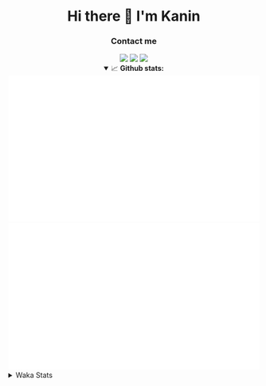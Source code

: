 <div align="center">
 <h1>Hi there 👋 I'm Kanin</h1>
 <h3>Contact me</h3>
 <a href="mailto:im@kanin.dev"><img src="https://img.shields.io/badge/gmail-%23D14836.svg?&style=for-the-badge&logo=gmail&logoColor=white"/></a>
 <a href="https://twitter.com/KaninDev"><img src="https://img.shields.io/badge/twitter-%231DA1F2.svg?&style=for-the-badge&logo=twitter&logoColor=white"/></a>
 <a href="https://www.linkedin.com/in/KaninDev"><img src="https://img.shields.io/badge/linkedin-%230077B5.svg?&style=for-the-badge&logo=linkedin&logoColor=white"/></a>
<details open>
  <summary>📈 <b>Github stats:</b></summary>
  <img src="https://github.com/Kanin/Kanin/blob/master/scripts/GitHubStats/generated/overview.svg"/>
  <img src="https://github.com/Kanin/Kanin/blob/master/scripts/GitHubStats/generated/languages.svg"/>
</details>
</div>

<details>
 <summary>Waka Stats</summary>

<!--START_SECTION:waka-->
![Profile Views](http://img.shields.io/badge/Profile%20Views-1-blue)

![Lines of code](https://img.shields.io/badge/From%20Hello%20World%20I%27ve%20Written-29694%20lines%20of%20code-blue)

**🐱 My Github Data** 

> 🏆 414 Contributions in the Year 2021
 > 
> 📦 53.6 kB Used in Github's Storage 
 > 
> 🚫 Not Opted to Hire
 > 
> 📜 12 Public Repositories 
 > 
> 🔑 7 Private Repositories  
 > 
**I'm an Early 🐤** 

```text
🌞 Morning    100 commits    ████░░░░░░░░░░░░░░░░░░░░░   16.26% 
🌆 Daytime    244 commits    ██████████░░░░░░░░░░░░░░░   39.67% 
🌃 Evening    132 commits    █████░░░░░░░░░░░░░░░░░░░░   21.46% 
🌙 Night      139 commits    █████░░░░░░░░░░░░░░░░░░░░   22.6%

```
📅 **I'm Most Productive on Monday** 

```text
Monday       120 commits    █████░░░░░░░░░░░░░░░░░░░░   19.51% 
Tuesday      97 commits     ████░░░░░░░░░░░░░░░░░░░░░   15.77% 
Wednesday    99 commits     ████░░░░░░░░░░░░░░░░░░░░░   16.1% 
Thursday     61 commits     ██░░░░░░░░░░░░░░░░░░░░░░░   9.92% 
Friday       66 commits     ██░░░░░░░░░░░░░░░░░░░░░░░   10.73% 
Saturday     70 commits     ██░░░░░░░░░░░░░░░░░░░░░░░   11.38% 
Sunday       102 commits    ████░░░░░░░░░░░░░░░░░░░░░   16.59%

```


📊 **This Week I Spent My Time On** 

```text
⌚︎ Time Zone: America/New_York

💬 Programming Languages: 
Java                     10 hrs 23 mins      ████████████████████░░░░░   83.28% 
Groovy                   1 hr 13 mins        ██░░░░░░░░░░░░░░░░░░░░░░░   9.81% 
Python                   42 mins             █░░░░░░░░░░░░░░░░░░░░░░░░   5.64% 
YAML                     3 mins              ░░░░░░░░░░░░░░░░░░░░░░░░░   0.44% 
XML                      2 mins              ░░░░░░░░░░░░░░░░░░░░░░░░░   0.38%

🔥 Editors: 
IntelliJ                 11 hrs 45 mins      ███████████████████████░░   94.36% 
PyCharm                  42 mins             █░░░░░░░░░░░░░░░░░░░░░░░░   5.64%

🐱‍💻 Projects: 
ColorPro                 9 hrs 3 mins        ██████████████████░░░░░░░   72.7% 
markdown                 1 hr 39 mins        ███░░░░░░░░░░░░░░░░░░░░░░   13.28% 
randomizedEmotes         51 mins             █░░░░░░░░░░░░░░░░░░░░░░░░   6.91% 
TomsBot                  42 mins             █░░░░░░░░░░░░░░░░░░░░░░░░   5.64% 
BoobBotMC                6 mins              ░░░░░░░░░░░░░░░░░░░░░░░░░   0.83%

💻 Operating System: 
Linux                    12 hrs 28 mins      █████████████████████████   100.0%

```

**I Mostly Code in Python** 

```text
Python                   21 repos            ██████████████████░░░░░░░   75.0% 
JavaScript               3 repos             ██░░░░░░░░░░░░░░░░░░░░░░░   10.71% 
Java                     2 repos             █░░░░░░░░░░░░░░░░░░░░░░░░   7.14% 
Kotlin                   1 repo              █░░░░░░░░░░░░░░░░░░░░░░░░   3.57% 
HTML                     1 repo              █░░░░░░░░░░░░░░░░░░░░░░░░   3.57%

```


**Timeline**

![Chart not found](https://raw.githubusercontent.com/Kanin/Kanin/master/charts/bar_graph.png) 


 Last Updated on 05/09/2021
<!--END_SECTION:waka-->
</details>
